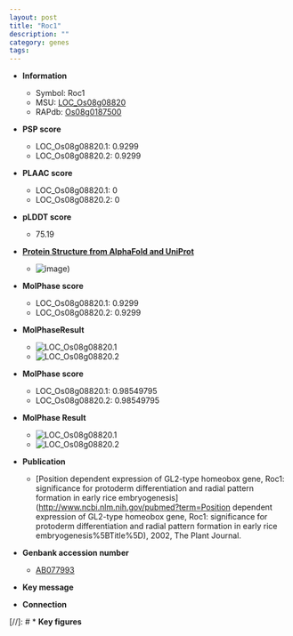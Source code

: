 ```yaml
---
layout: post
title: "Roc1"
description: ""
category: genes
tags: 
---
```


* **Information**  
    + Symbol: Roc1  
    + MSU: [LOC_Os08g08820](http://rice.plantbiology.msu.edu/cgi-bin/ORF_infopage.cgi?orf=LOC_Os08g08820)  
    + RAPdb: [Os08g0187500](http://rapdb.dna.affrc.go.jp/viewer/gbrowse_details/irgsp1?name=Os08g0187500)  

* **PSP score**  
    + LOC_Os08g08820.1: 0.9299 
    + LOC_Os08g08820.2: 0.9299 

* **PLAAC score**  
    + LOC_Os08g08820.1: 0 
    + LOC_Os08g08820.2: 0 

* **pLDDT score**
    + 75.19

* **[Protein Structure from AlphaFold and UniProt](https://www.uniprot.org/uniprotkb/Q6ZAR0/entry#structure)**
    + ![image](https://ricepsp.github.io/images/Q6/AF-Q6ZAR0-F1.png))

* **MolPhase score**
    + LOC_Os08g08820.1: 0.9299
    + LOC_Os08g08820.2: 0.9299

* **MolPhaseResult**
    + ![LOC_Os08g08820.1](https://ricepsp.github.io/pictures/LOC_Os08g/LOC_Os08g08820.1.png)
    + ![LOC_Os08g08820.2](https://ricepsp.github.io/pictures/LOC_Os08g/LOC_Os08g08820.2.png)

* **MolPhase score**
    + LOC_Os08g08820.1: 0.98549795
    + LOC_Os08g08820.2: 0.98549795

* **MolPhase Result**
    + ![LOC_Os08g08820.1](https://304243504.github.io/Pictures/LOC_Os08g/LOC_Os08g08820.1.png)
    + ![LOC_Os08g08820.2](https://304243504.github.io/Pictures/LOC_Os08g/LOC_Os08g08820.2.png)

* **Publication**  
    + [Position dependent expression of GL2-type homeobox gene, Roc1: significance for protoderm differentiation and radial pattern formation in early rice embryogenesis](http://www.ncbi.nlm.nih.gov/pubmed?term=Position dependent expression of GL2-type homeobox gene, Roc1: significance for protoderm differentiation and radial pattern formation in early rice embryogenesis%5BTitle%5D), 2002, The Plant Journal.

* **Genbank accession number**  
    + [AB077993](http://www.ncbi.nlm.nih.gov/nuccore/AB077993)

* **Key message**  

* **Connection**  

[//]: # * **Key figures**  


